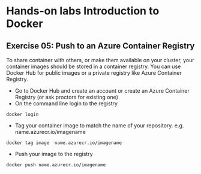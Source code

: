 # Hands-on labs Introduction to Docker

## Exercise 05: Push to an Azure Container Registry
To share container with others, or make them available on your cluster, your container images should be stored in a container registry. You can use Docker Hub for public images or a private registry like Azure Container Registry. 

- Go to Docker Hub and create an account or create an Azure Container Registry (or ask proctors for existing one)
- On the command line login to the registry

```
docker login
```

- Tag your container image to match the name of your repository. e.g. name.azurecr.io/imagename

```
docker tag image  name.azurecr.io/imagename
```

- Push your image to the registry
```
docker push name.azurecr.io/imagename
``` 
